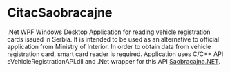# CitacSaobracajne

.Net WPF Windows Desktop Application for reading vehicle registration cards issued in Serbia. It is intended to be used as an alternative to official application from Ministry of Interior.
In order to obtain data from vehicle registration card, smart card reader is required.
Application uses C/C++ API eVehicleRegistrationAPI.dll and .Net wrapper for this API [Saobracajna.NET](https://github.com/clearpath/Saobracajna.NET).
